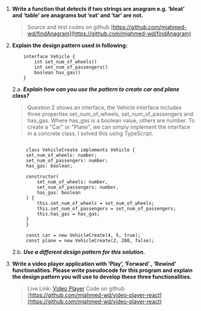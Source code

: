 1. **Write a function that detects if two strings are anagram e.g. ‘bleat’ and ‘table’ are anagrams but ‘eat’ and ‘tar’ are not.**

   > Source and test codes on github [https://github.com/mjahmed-wd/findAnagram](https://github.com/mjahmed-wd/findAnagram)

2. **Explain the design pattern used in following:**

   ```
       interface Vehicle {
           int set_num_of_wheels()
           int set_num_of_passengers()
           boolean has_gas()
       }
   ```

   2.a. **_Explain how can you use the pattern to create car and plane class?_**

   > Question 2 shows an interface, the Vehicle interface includes three properties set_num_of_wheels, set_num_of_passengers and has_gas. Where has_gas is a boolean value, others are number.
   > To create a "Car" or "Plane", we can simply implement the interface in a concrete class, I solved this using TypeScript.

   ```TS

        class VehicleCreate implements Vehicle {
        set_num_of_wheels: number;
        set_num_of_passengers: number;
        has_gas: boolean;

        constructor(
            set_num_of_wheels: number,
            set_num_of_passengers: number,
            has_gas: boolean
        ) {
            this.set_num_of_wheels = set_num_of_wheels;
            this.set_num_of_passengers = set_num_of_passengers;
            this.has_gas = has_gas;
        }
        }

        const car = new VehicleCreate(4, 5, true);
        const plane = new VehicleCreate(2, 200, false);
   ```

   2.b. **_Use a different design pattern for this solution._**

3. **Write a video player application with ‘Play’, ‘Forward’ , ‘Rewind’ functionalities. Please write pseudocode for this program and explain the design pattern you will use to develop these three functionalities.**

   > Live Link: [Video Player](https://video-player-jubair.netlify.app/)
   > Code on github [https://github.com/mjahmed-wd/video-player-react](https://github.com/mjahmed-wd/video-player-react)
